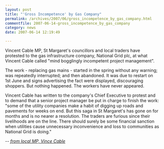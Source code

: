 ```yaml
---
layout: post
title: "'Gross Incompetence' by Gas Company"
permalink: /archives/2007/06/gross_incompetence_by_gas_company.html
commentfile: 2007-06-14-gross_incompetence_by_gas_company
category: news
date: 2007-06-14 12:19:49

---
```


Vincent Cable MP, St Margaret's councillors and local traders have protested to the gas infrastructure company, National Grid plc, at what Vincent Cable called "mind bogglingly incompetent project management".

The work - replacing gas mains - started in the spring without any warning; was repeatedly interrupted; and then abandoned. It was due to restart on 1st June and signs advertising the fact were displayed, discouraging shoppers. But nothing happened. The workers have never appeared.

Vincent Cable has written to the company's Chief Executive to protest and to demand that a senior project manager be put in charge to finish the work: "some of the utility companies make a habit of digging up roads and pavements for weeks on end. But this saga in St Margaret's has gone on for months and is no nearer a resolution. The traders are furious since their livelihoods are on the line. There should surely be some financial sanction when utilities cause unnecessary inconvenience and loss to communities as National Grid is doing."

-- <em>[from local MP, Vince Cable](http://vincentcable.org.uk/news/001340.html)</em>
